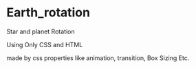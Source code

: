 # Earth_rotation
Star and planet Rotation

Using Only CSS and HTML

made by css properties like animation, transition, Box Sizing Etc.
